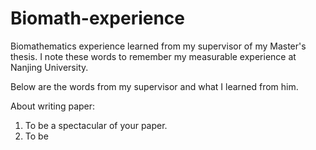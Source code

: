 # Biomath-experience
Biomathematics experience learned from my supervisor of my Master's thesis. I note these words to remember my measurable experience at Nanjing University.

Below are the words from my supervisor and what I learned from him.

About writing paper:
1. To be a spectacular of your paper.
2. To be 
